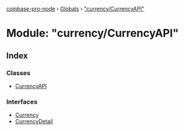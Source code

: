 [coinbase-pro-node](../README.md) › [Globals](../globals.md) › ["currency/CurrencyAPI"](_currency_currencyapi_.md)

# Module: "currency/CurrencyAPI"

## Index

### Classes

- [CurrencyAPI](../classes/_currency_currencyapi_.currencyapi.md)

### Interfaces

- [Currency](../interfaces/_currency_currencyapi_.currency.md)
- [CurrencyDetail](../interfaces/_currency_currencyapi_.currencydetail.md)
